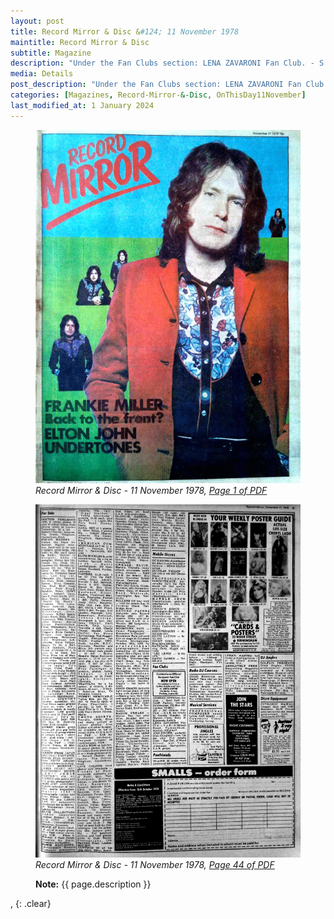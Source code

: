 ```yaml
---
layout: post
title: Record Mirror & Disc &#124; 11 November 1978
maintitle: Record Mirror & Disc
subtitle: Magazine
description: "Under the Fan Clubs section: LENA ZAVARONI Fan Club. - S.A.E.: 20 Silfield Road, Wymondh."
media: Details
post_description: "Under the Fan Clubs section: LENA ZAVARONI Fan Club. - S.A.E.: 20 Silfield Road, Wymondh."
categories: [Magazines, Record-Mirror-&-Disc, OnThisDay11November]
last_modified_at: 1 January 2024
---
```


<figure class="fig1">
<a href="/assets/images/magazines/1978-11-11-01-record-mirror.png"><img src="/assets/images/magazines/1978-11-11-01-record-mirror.png" class="full-width zoom-in" /></a>
<cite>Record Mirror & Disc - 11 November 1978, <a class="external-link" href="https://worldradiohistory.com/UK/Record-Mirror/70s/78/Record-Mirror-1978-11-11.pdf">Page 1 of PDF </a></cite>
</figure>

<figure class="fig2">
<a href="/assets/images/magazines/1978-11-11-44-record-mirror.png"><img src="/assets/images/magazines/1978-11-11-44-record-mirror.png" class="full-width zoom-in" /></a>
<cite>Record Mirror & Disc - 11 November 1978, <a class="external-link" href="https://worldradiohistory.com/UK/Record-Mirror/70s/78/Record-Mirror-1978-11-11.pdf#page=44">Page 44 of PDF</a></cite>
</figure>

<figure class="fig3">
<strong>Note:</strong> {{ page.description }}
</figure>

, {: .clear}

